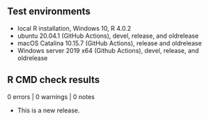 ## Test environments
* local R installation, Windows 10, R 4.0.2
* ubuntu 20.04.1 (GitHub Actions), devel, release, and oldrelease
* macOS Catalina 10.15.7 (GitHub Actions), release and oldrelease
* Windows server 2019 x64 (Github Actions), devel, release, and oldrelease

## R CMD check results

0 errors | 0 warnings | 0 notes

* This is a new release.
